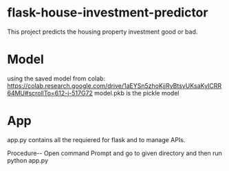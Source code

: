 # flask-house-investment-predictor

This project predicts the housing property investment good or bad.

# Model

using the saved model from colab: https://colab.research.google.com/drive/1aEYSn5zhoKjjRyBtsyUKsaKyICRR64MU#scrollTo=612-j-517G72
model.pkb is the pickle model

# App

app.py contains all the requiered for flask and to manage APIs.

Procedure--
Open command Prompt and go to given directory and then run python app.py
